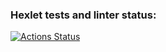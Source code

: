 ### Hexlet tests and linter status:
[![Actions Status](https://github.com/ElsaAkhmatyanova/java-project-78/actions/workflows/hexlet-check.yml/badge.svg)](https://github.com/ElsaAkhmatyanova/java-project-78/actions)